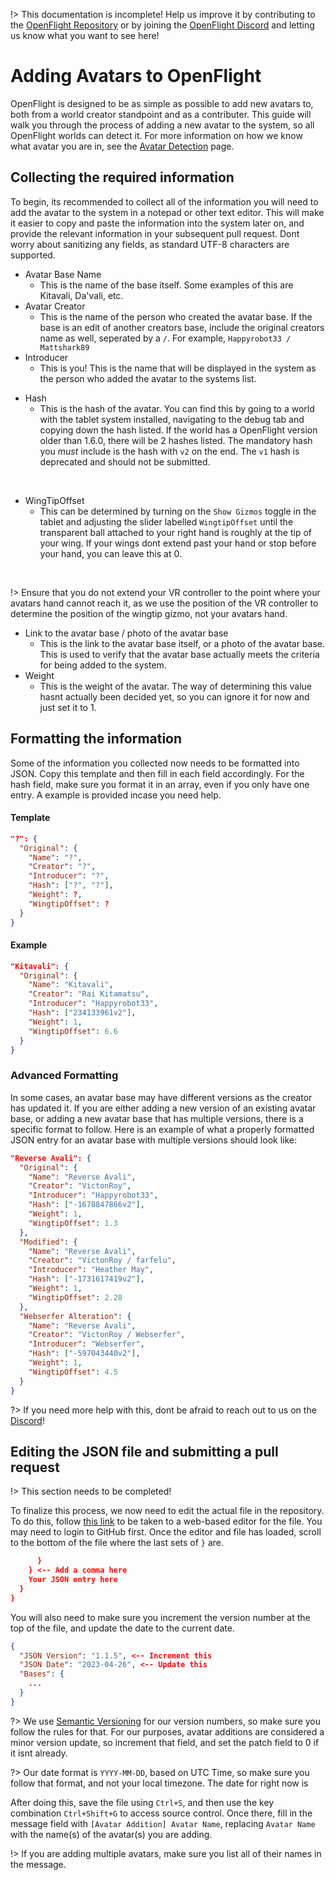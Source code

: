!> This documentation is incomplete! Help us improve it by contributing to the [OpenFlight Repository](https://github.com/Mattshark89/OpenFlight-VRC/tree/main/docs) or by joining the [OpenFlight Discord](https://discord.gg/XrJsUfwqkf) and letting us know what you want to see here!

# Adding Avatars to OpenFlight
OpenFlight is designed to be as simple as possible to add new avatars to, both from a world creator standpoint and as a contributer. This guide will walk you through the process of adding a new avatar to the system, so all OpenFlight worlds can detect it. For more information on how we know what avatar you are in, see the [Avatar Detection](TODO) page.

## Collecting the required information
<!-- panels:start -->
To begin, its recommended to collect all of the information you will need to add the avatar to the system in a notepad or other text editor. This will make it easier to copy and paste the information into the system later on, and provide the relevant information in your subsequent pull request. Dont worry about sanitizing any fields, as standard UTF-8 characters are supported.
- Avatar Base Name
  - This is the name of the base itself. Some examples of this are Kitavali, Da'vali, etc.
- Avatar Creator
  - This is the name of the person who created the avatar base. If the base is an edit of another creators base, include the original creators name as well, seperated by a `/`. For example, `Happyrobot33 / Mattshark89`
- Introducer
  - This is you! This is the name that will be displayed in the system as the person who added the avatar to the systems list.

<!-- div:left-panel -->
- Hash
  - This is the hash of the avatar. You can find this by going to a world with the tablet system installed, navigating to the debug tab and copying down the hash listed. If the world has a OpenFlight version older than 1.6.0, there will be 2 hashes listed. The mandatory hash you *must* include is the hash with `v2` on the end. The `v1` hash is deprecated and should not be submitted.

<!-- div:right-panel -->
<br>

<!-- div:left-panel -->
- WingTipOffset
  - This can be determined by turning on the `Show Gizmos` toggle in the tablet and adjusting the slider labelled `WingtipOffset` until the transparent ball attached to your right hand is roughly at the tip of your wing. If your wings dont extend past your hand or stop before your hand, you can leave this at 0.

<!-- div:right-panel -->
<br>

!> Ensure that you do not extend your VR controller to the point where your avatars hand cannot reach it, as we use the position of the VR controller to determine the position of the wingtip gizmo, not your avatars hand.

<!-- div:middle-panel -->
- Link to the avatar base / photo of the avatar base
  - This is the link to the avatar base itself, or a photo of the avatar base. This is used to verify that the avatar base actually meets the criteria for being added to the system.
- Weight
  - This is the weight of the avatar. The way of determining this value hasnt actually been decided yet, so you can ignore it for now and just set it to 1.
<!-- panels:end -->

## Formatting the information
<!-- panels:start -->
<!-- div:left-panel -->
Some of the information you collected now needs to be formatted into JSON. Copy this template and then fill in each field accordingly. For the hash field, make sure you format it in an array, even if you only have one entry. A example is provided incase you need help.
<!-- div:right-panel -->
<!-- tabs:start -->
#### **Template**
```json
"?": {
  "Original": {
    "Name": "?",
    "Creator": "?",
    "Introducer": "?",
    "Hash": ["?", "?"],
    "Weight": ?,
    "WingtipOffset": ?
  }
}
```
#### **Example**
```json
"Kitavali": {
  "Original": {
    "Name": "Kitavali",
    "Creator": "Rai Kitamatsu",
    "Introducer": "Happyrobot33",
    "Hash": ["234133961v2"],
    "Weight": 1,
    "WingtipOffset": 6.6
  }
}
```
<!-- tabs:end -->
<!-- panels:end -->

### Advanced Formatting
In some cases, an avatar base may have different versions as the creator has updated it. If you are either adding a new version of an existing avatar base, or adding a new avatar base that has multiple versions, there is a specific format to follow. Here is an example of what a properly formatted JSON entry for an avatar base with multiple versions should look like:
```json
"Reverse Avali": {
  "Original": {
    "Name": "Reverse Avali",
    "Creator": "VictonRoy",
    "Introducer": "Happyrobot33",
    "Hash": ["-1678847866v2"],
    "Weight": 1,
    "WingtipOffset": 1.3
  },
  "Modified": {
    "Name": "Reverse Avali",
    "Creator": "VictonRoy / farfelu",
    "Introducer": "Heather May",
    "Hash": ["-1731617419v2"],
    "Weight": 1,
    "WingtipOffset": 2.28
  },
  "Webserfer Alteration": {
    "Name": "Reverse Avali",
    "Creator": "VictonRoy / Webserfer",
    "Introducer": "Webserfer",
    "Hash": ["-597043440v2"],
    "Weight": 1,
    "WingtipOffset": 4.5
  }
}
```
?> If you need more help with this, dont be afraid to reach out to us on the [Discord](https://discord.gg/XrJsUfwqkf)!

## Editing the JSON file and submitting a pull request
!> This section needs to be completed!

To finalize this process, we now need to edit the actual file in the repository. To do this, follow [this link](https://github.dev/Mattshark89/OpenFlight-VRC/blob/main/Packages/com.mattshark.openflight/Runtime/data.json) to be taken to a web-based editor for the file. You may need to login to GitHub first. Once the editor and file has loaded, scroll to the bottom of the file where the last sets of `}` are.
```json
      }
    } <-- Add a comma here
    Your JSON entry here
  }
}
```
You will also need to make sure you increment the version number at the top of the file, and update the date to the current date.

```json
{
  "JSON Version": "1.1.5", <-- Increment this
  "JSON Date": "2023-04-26", <-- Update this
  "Bases": {
    ...
  }
}
```

?> We use [Semantic Versioning](https://semver.org/) for our version numbers, so make sure you follow the rules for that. For our purposes, avatar additions are considered a minor version update, so increment that field, and set the patch field to 0 if it isnt already.

?> Our date format is `YYYY-MM-DD`, based on UTC Time, so make sure you follow that format, and not your local timezone. The date for right now is <utcdate></utcdate>

After doing this, save the file using `Ctrl+S`, and then use the key combination `Ctrl+Shift+G` to access source control. Once there, fill in the message field with `[Avatar Addition] Avatar Name`, replacing `Avatar Name` with the name(s) of the avatar(s) you are adding.

!> If you are adding multiple avatars, make sure you list all of their names in the message.
